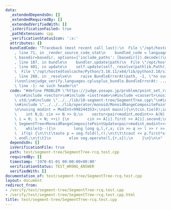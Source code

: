 ```yaml
---
data:
  _extendedDependsOn: []
  _extendedRequiredBy: []
  _extendedVerifiedWith: []
  _isVerificationFailed: true
  _pathExtension: cpp
  _verificationStatusIcon: ':x:'
  attributes: {}
  bundledCode: "Traceback (most recent call last):\n  File \"/opt/hostedtoolcache/Python/3.10.11/x64/lib/python3.10/site-packages/onlinejudge_verify/documentation/build.py\"\
    , line 71, in _render_source_code_stat\n    bundled_code = language.bundle(stat.path,\
    \ basedir=basedir, options={'include_paths': [basedir]}).decode()\n  File \"/opt/hostedtoolcache/Python/3.10.11/x64/lib/python3.10/site-packages/onlinejudge_verify/languages/cplusplus.py\"\
    , line 187, in bundle\n    bundler.update(path)\n  File \"/opt/hostedtoolcache/Python/3.10.11/x64/lib/python3.10/site-packages/onlinejudge_verify/languages/cplusplus_bundle.py\"\
    , line 401, in update\n    self.update(self._resolve(pathlib.Path(included), included_from=path))\n\
    \  File \"/opt/hostedtoolcache/Python/3.10.11/x64/lib/python3.10/site-packages/onlinejudge_verify/languages/cplusplus_bundle.py\"\
    , line 260, in _resolve\n    raise BundleErrorAt(path, -1, \"no such header\"\
    )\nonlinejudge_verify.languages.cplusplus_bundle.BundleErrorAt: ../../../lib/operator/monoid/MonoidRangeCompositePointUpdate.cpp:\
    \ line -1: no such header\n"
  code: "#define PROBLEM \"https://judge.yosupo.jp/problem/point_set_range_composite\"\
    \n\n#include <vector>\n#include <iostream>\n#include <cassert>\nusing namespace\
    \ std;\n#include \"../../lib/10-segment-tree/SegmentTree.cpp\"\n#include \"../../lib/00-util/ModInt.cpp\"\
    \n#include \"../../../lib/operator/monoid/MonoidRangeCompositePointUpdate.cpp\"\
    \n\nusing modint = ModInt<998244353>;\nint main(){\n\tcin.tie(0);ios::sync_with_stdio(false);\n\
    \    int N,Q; cin >> N >> Q;\n    vector<pair<modint,modint>> A(N);\n    for(int\
    \ i = 0; i < N; ++i) {\n        cin >> A[i].first >> A[i].second;\n    }\n   \
    \ SegmentTree<MonoidRangeCompositePointUpdate<pair<modint,modint>>> seg(A);\n\
    \    while(Q--){\n        long long q,l,r,x; cin >> q >> l >> r >> x;\n      \
    \  if(q) {\n\t\t\tauto p = seg.fold(l,r);\n\t\t\tcout << p.first*x+p.second <<\
    \ endl;\n\t\t}\n        else seg.operate(l,{r,x});\n    }\n}\n\n"
  dependsOn: []
  isVerificationFile: true
  path: test/segment-tree/SegmentTree-rcq.test.cpp
  requiredBy: []
  timestamp: '1970-01-01 00:00:00+00:00'
  verificationStatus: TEST_WRONG_ANSWER
  verifiedWith: []
documentation_of: test/segment-tree/SegmentTree-rcq.test.cpp
layout: document
redirect_from:
- /verify/test/segment-tree/SegmentTree-rcq.test.cpp
- /verify/test/segment-tree/SegmentTree-rcq.test.cpp.html
title: test/segment-tree/SegmentTree-rcq.test.cpp
---
```

